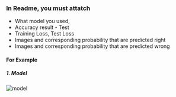 ### In Readme, you must attatch
- What model you used,
- Accuracy result - Test 
- Training Loss, Test Loss 
- Images and corresponding probability that are predicted right
- Images and corresponding probability that are predicted wrong 

#### For Example
##### 1. Model 
![model](https://user-images.githubusercontent.com/55013577/81248661-d2b73d00-9057-11ea-913c-2a2d4e4806f3.png)

